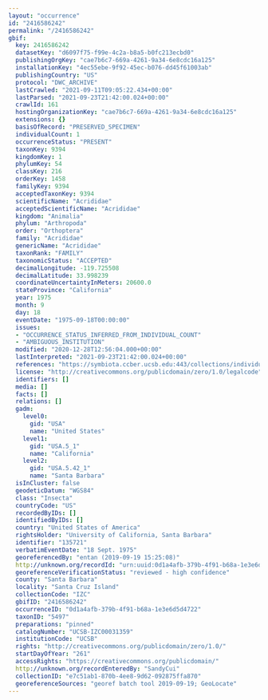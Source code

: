 ```yaml
---
layout: "occurrence"
id: "2416586242"
permalink: "/2416586242"
gbif:
  key: 2416586242
  datasetKey: "d6097f75-f99e-4c2a-b8a5-b0fc213ecbd0"
  publishingOrgKey: "cae7b6c7-669a-4261-9a34-6e8cdc16a125"
  installationKey: "4ec55ebe-9f92-45ec-b076-dd45f61003ab"
  publishingCountry: "US"
  protocol: "DWC_ARCHIVE"
  lastCrawled: "2021-09-11T09:05:22.434+00:00"
  lastParsed: "2021-09-23T21:42:00.024+00:00"
  crawlId: 161
  hostingOrganizationKey: "cae7b6c7-669a-4261-9a34-6e8cdc16a125"
  extensions: {}
  basisOfRecord: "PRESERVED_SPECIMEN"
  individualCount: 1
  occurrenceStatus: "PRESENT"
  taxonKey: 9394
  kingdomKey: 1
  phylumKey: 54
  classKey: 216
  orderKey: 1458
  familyKey: 9394
  acceptedTaxonKey: 9394
  scientificName: "Acrididae"
  acceptedScientificName: "Acrididae"
  kingdom: "Animalia"
  phylum: "Arthropoda"
  order: "Orthoptera"
  family: "Acrididae"
  genericName: "Acrididae"
  taxonRank: "FAMILY"
  taxonomicStatus: "ACCEPTED"
  decimalLongitude: -119.725508
  decimalLatitude: 33.998239
  coordinateUncertaintyInMeters: 20600.0
  stateProvince: "California"
  year: 1975
  month: 9
  day: 18
  eventDate: "1975-09-18T00:00:00"
  issues:
  - "OCCURRENCE_STATUS_INFERRED_FROM_INDIVIDUAL_COUNT"
  - "AMBIGUOUS_INSTITUTION"
  modified: "2020-12-28T12:56:04.000+00:00"
  lastInterpreted: "2021-09-23T21:42:00.024+00:00"
  references: "https://symbiota.ccber.ucsb.edu:443/collections/individual/index.php?occid=135721"
  license: "http://creativecommons.org/publicdomain/zero/1.0/legalcode"
  identifiers: []
  media: []
  facts: []
  relations: []
  gadm:
    level0:
      gid: "USA"
      name: "United States"
    level1:
      gid: "USA.5_1"
      name: "California"
    level2:
      gid: "USA.5.42_1"
      name: "Santa Barbara"
  isInCluster: false
  geodeticDatum: "WGS84"
  class: "Insecta"
  countryCode: "US"
  recordedByIDs: []
  identifiedByIDs: []
  country: "United States of America"
  rightsHolder: "University of California, Santa Barbara"
  identifier: "135721"
  verbatimEventDate: "18 Sept. 1975"
  georeferencedBy: "entan (2019-09-19 15:25:08)"
  http://unknown.org/recordId: "urn:uuid:0d1a4afb-379b-4f91-b68a-1e3e6d5d4722"
  georeferenceVerificationStatus: "reviewed - high confidence"
  county: "Santa Barbara"
  locality: "Santa Cruz Island"
  collectionCode: "IZC"
  gbifID: "2416586242"
  occurrenceID: "0d1a4afb-379b-4f91-b68a-1e3e6d5d4722"
  taxonID: "5497"
  preparations: "pinned"
  catalogNumber: "UCSB-IZC00031359"
  institutionCode: "UCSB"
  rights: "http://creativecommons.org/publicdomain/zero/1.0/"
  startDayOfYear: "261"
  accessRights: "https://creativecommons.org/publicdomain/"
  http://unknown.org/recordEnteredBy: "SandyCui"
  collectionID: "e7c51ab1-870b-4ee8-9d62-092875ffa870"
  georeferenceSources: "georef batch tool 2019-09-19; GeoLocate"
---
```

